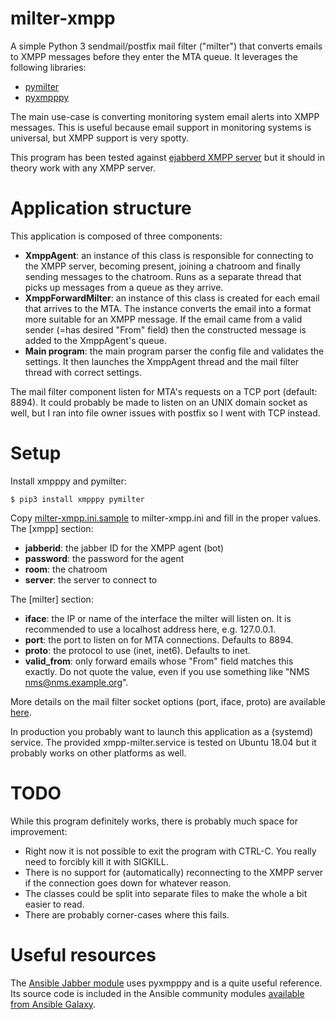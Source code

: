 # milter-xmpp

A simple Python 3 sendmail/postfix mail filter ("milter") that converts emails
to XMPP messages before they enter the MTA queue. It leverages the following
libraries:

* [pymilter](https://www.pymilter.org/)
* [pyxmpppy](http://xmpppy.sourceforge.net/)

The main use-case is converting monitoring system email alerts into XMPP
messages. This is useful because email support in monitoring systems is
universal, but XMPP support is very spotty.

This program has been tested against [ejabberd XMPP server](https://www.ejabberd.im)
but it should in theory work with any XMPP server.

# Application structure

This application is composed of three components:

* **XmppAgent**: an instance of this class is responsible for connecting to the XMPP server, becoming present, joining a chatroom and finally sending messages to the chatroom. Runs as a separate thread that picks up messages from a queue as they arrive.
* **XmppForwardMilter**: an instance of this class is created for each email that arrives to the MTA. The instance converts the email into a format more suitable for an XMPP message. If the email came from a valid sender (=has desired "From" field) then the constructed message is added to the XmppAgent's queue.
* **Main program**: the main program parser the config file and validates the settings. It then launches the XmppAgent thread and the mail filter thread with correct settings.

The mail filter component listen for MTA's requests on a TCP port (default:
8894). It could probably be made to listen on an UNIX domain socket as well,
but I ran into file owner issues with postfix so I went with TCP instead. 

# Setup

Install xmpppy and pymilter:

    $ pip3 install xmpppy pymilter

Copy [milter-xmpp.ini.sample](milter-xmpp.ini.sample) to milter-xmpp.ini and
fill in the proper values. The \[xmpp\] section:

* **jabberid**: the jabber ID for the XMPP agent (bot)
* **password**: the password for the agent
* **room**: the chatroom
* **server**: the server to connect to

The \[milter\] section:

* **iface**: the IP or name of the interface the milter will listen on. It is recommended to use a localhost address here, e.g. 127.0.0.1.
* **port**: the port to listen on for MTA connections. Defaults to 8894.
* **proto**: the protocol to use (inet, inet6). Defaults to inet.
* **valid_from**: only forward emails whose "From" field matches this exactly. Do not quote the value, even if you use something like "NMS <nms@nms.example.org>".

More details on the mail filter socket options (port, iface, proto) are available
[here](https://pythonhosted.org/pymilter/namespacemilter.html).

In production you probably want to launch this application as a (systemd)
service. The provided xmpp-milter.service is tested on Ubuntu 18.04 but it
probably works on other platforms as well.

# TODO

While this program definitely works, there is probably much space for improvement:

* Right now it is not possible to exit the program with CTRL-C. You really
need to forcibly kill it with SIGKILL.
* There is no support for (automatically) reconnecting to the XMPP server if the connection goes down for whatever reason.
* The classes could be split into separate files to make the whole a bit easier to read.
* There are probably corner-cases where this fails.

# Useful resources

The [Ansible Jabber module](https://docs.ansible.com/ansible/latest/modules/jabber_module.html)
uses pyxmpppy and is a quite useful reference. Its source code is included in
the Ansible community modules
[available from Ansible Galaxy](https://galaxy.ansible.com/community/general).


